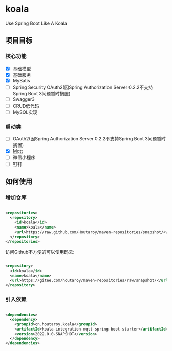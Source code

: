 # koala

Use Spring Boot Like A Koala

## 项目目标

### 核心功能

- [x] 基础模型
- [x] 基础服务
- [x] MyBatis
- [ ] Spring Security OAuth2(因Spring Authorization Server 0.2.2不支持Spring Boot 3问题暂时搁置)
- [ ] Swagger3
- [ ] CRUD低代码
- [ ] MySQL实现

### 启动类

- [ ] OAuth2(因Spring Authorization Server 0.2.2不支持Spring Boot 3问题暂时搁置)
- [x] [Mqtt](https://github.com/Houtaroy/koala/tree/main/koala-starters/koala-integration-mqtt-spring-boot-starter)
- [ ] 微信小程序
- [ ] 钉钉

## 如何使用

### 增加仓库

```xml

<repositories>
  <repository>
    <id>koala</id>
    <name>koala</name>
    <url>https://raw.github.com/Houtaroy/maven-repositories/snapshot/</url>
  </repository>
</repositories>
```

访问Github不方便的可以使用码云:

```xml

<repository>
  <id>koala</id>
  <name>koala</name>
  <url>https://gitee.com/houtaroy/maven-repositories/raw/snapshot/</url>
</repository>
```

### 引入依赖

```xml

<dependencies>
  <dependency>
    <groupId>cn.houtaroy.koala</groupId>
    <artifactId>koala-integration-mqtt-spring-boot-starter</artifactId>
    <version>2022.0.0-SNAPSHOT</version>
  </dependency>
</dependencies>
```